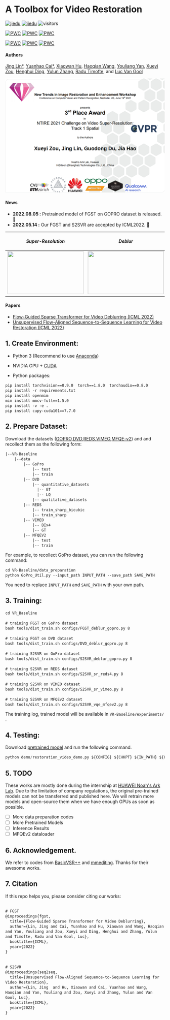 # A Toolbox for Video Restoration
[![jiedu](https://img.shields.io/badge/中文解读-S2SVR-179bd3)](https://mp.weixin.qq.com/s/0Hqp2A8pjo1_Gn23LEpPXg)
[![jiedu](https://img.shields.io/badge/中文解读-FGST-179bd3)](https://zhuanlan.zhihu.com/p/563455469)
![visitors](https://visitor-badge.glitch.me/badge?page_id=linjing7/VR-Baseline)

[![PWC](https://img.shields.io/endpoint.svg?url=https://paperswithcode.com/badge/flow-guided-sparse-transformer-for-video/deblurring-on-dvd-1)](https://paperswithcode.com/sota/deblurring-on-dvd-1?p=flow-guided-sparse-transformer-for-video)
[![PWC](https://img.shields.io/endpoint.svg?url=https://paperswithcode.com/badge/flow-guided-sparse-transformer-for-video/deblurring-on-dvd)](https://paperswithcode.com/sota/deblurring-on-dvd?p=flow-guided-sparse-transformer-for-video)
[![PWC](https://img.shields.io/endpoint.svg?url=https://paperswithcode.com/badge/flow-guided-sparse-transformer-for-video/deblurring-on-gopro)](https://paperswithcode.com/sota/deblurring-on-gopro?p=flow-guided-sparse-transformer-for-video)
	
[![PWC](https://img.shields.io/endpoint.svg?url=https://paperswithcode.com/badge/unsupervised-flow-aligned-sequence-to/video-super-resolution-on-vimeo90k)](https://paperswithcode.com/sota/video-super-resolution-on-vimeo90k?p=unsupervised-flow-aligned-sequence-to)
[![PWC](https://img.shields.io/endpoint.svg?url=https://paperswithcode.com/badge/unsupervised-flow-aligned-sequence-to/deblurring-on-gopro)](https://paperswithcode.com/sota/deblurring-on-gopro?p=unsupervised-flow-aligned-sequence-to)
[![PWC](https://img.shields.io/endpoint.svg?url=https://paperswithcode.com/badge/unsupervised-flow-aligned-sequence-to/video-enhancement-on-mfqe-v2)](https://paperswithcode.com/sota/video-enhancement-on-mfqe-v2?p=unsupervised-flow-aligned-sequence-to)


#### Authors

 [Jing Lin*](https://scholar.google.com/citations?hl=zh-CN&user=SvaU2GMAAAAJ), [Yuanhao Cai*](https://caiyuanhao1998.github.io), [Xiaowan Hu](https://scholar.google.com/citations?user=a_WRvyIAAAAJ&hl=zh-CN), [Haoqian Wang](https://scholar.google.com.hk/citations?user=eldgnIYAAAAJ&hl=zh-CN), [Youliang Yan](https://scholar.google.com/citations?user=JPUwfAMAAAAJ&hl=th), [Xueyi Zou](https://xueyizou.github.io/), [Henghui Ding](https://henghuiding.github.io/), [Yulun Zhang](yulunzhang.com), [Radu Timofte](https://people.ee.ethz.ch/~timofter/), and [Luc Van Gool](https://ee.ethz.ch/the-department/faculty/professors/person-detail.OTAyMzM=.TGlzdC80MTEsMTA1ODA0MjU5.html)

![ntire](/figure/ntire.png)

#### News
- **2022.08.05 :** Pretrained model of FGST on GOPRO dataset is released. :rocket: 
- **2022.05.14 :** Our FGST and S2SVR are accepted by ICML2022. :rocket: 

|            *Super-Resolution*             |             *Deblur*             |            *Compressed Video Enhancement*             |
| :------------------------------: | :-------------------------------: |  :-------------------------------: |
| <img src="./figure/lr2sr.gif"  height=135 width=240> | <img src="./figure/blur2sharp.gif" height=135 width=240> | <img src="./figure/compressed2enhanced.gif" height=135 width=240> |

#### Papers
- [Flow-Guided Sparse Transformer for Video Deblurring (ICML 2022)](https://arxiv.org/abs/2201.01893)
- [Unsupervised Flow-Aligned Sequence-to-Sequence Learning for Video Restoration (ICML 2022)](https://arxiv.org/abs/2205.10195)

## 1. Create Environment:

- Python 3 (Recommend to use [Anaconda](https://www.anaconda.com/download/#linux))

- NVIDIA GPU + [CUDA](https://developer.nvidia.com/cuda-downloads)

- Python packages:

```shell
pip install torchvision==0.9.0  torch==1.8.0  torchaudio==0.8.0
pip install -r requirements.txt
pip install openmim
mim install mmcv-full==1.5.0
pip install -v -e .
pip install cupy-cuda101==7.7.0
```

## 2. Prepare Dataset:

Download the datasets ([GOPRO](https://seungjunnah.github.io/Datasets/gopro),[DVD](https://www.cs.ubc.ca/labs/imager/tr/2017/DeepVideoDeblurring/#dataset),[REDS](https://seungjunnah.github.io/Datasets/reds.html),[VIMEO](http://toflow.csail.mit.edu/),[MFQE-v2](https://github.com/ryanxingql/mfqev2.0/wiki/MFQEv2-Dataset)) and and recollect them as the following form:

```shell
|--VR-Baseline
    |--data
    	|-- GoPro
    	    |-- test
    	    |-- train
    	|-- DVD
    	    |-- quantitative_datasets
    	      |-- GT
    	      |-- LQ
    	    |-- qualitative_datasets
    	|-- REDS
    	    |-- train_sharp_bicubic
    	    |-- train_sharp
    	|-- VIMEO
    	    |-- BIx4
    	    |-- GT
    	|-- MFQEV2
    	    |-- test
    	    |-- train
```

For example, to recollect GoPro dataset, you can run the following command:
```shell
cd VR-Baseline/data_preparation
python GoPro_Util.py --input_path INPUT_PATH --save_path SAVE_PATH
```
You need to replace `INPUT_PATH` and `SAVE_PATH` with your own path.

## 3. Training:

```shell
cd VR_Baseline

# training FGST on GoPro dataset
bash tools/dist_train.sh configs/FGST_deblur_gopro.py 8

# training FGST on DVD dataset
bash tools/dist_train.sh configs/DVD_deblur_gopro.py 8

# training S2SVR on GoPro dataset
bash tools/dist_train.sh configs/S2SVR_deblur_gopro.py 8

# training S2SVR on REDS dataset
bash tools/dist_train.sh configs/S2SVR_sr_reds4.py 8

# training S2SVR on VIMEO dataset
bash tools/dist_train.sh configs/S2SVR_sr_vimeo.py 8

# training S2SVR on MFQEv2 dataset
bash tools/dist_train.sh configs/S2SVR_vqe_mfqev2.py 8
```

The training log, trained model will be available in `VR-Baseline/experiments/` . 


## 4. Testing:

Download [pretrained model](https://drive.google.com/drive/folders/1cmT0ti0-XwuCMcAhVEQWcD6rqCEwLo2T?usp=sharing) and run the following command.

```python
python demo/restoration_video_demo.py ${CONFIG} ${CHKPT} ${IN_PATH} ${OUT_PATH}
```

## 5.  TODO 

These works are mostly done during the internship at [HUAWEI Noah's Ark Lab](http://dev3.noahlab.com.hk/). Due to the limitation of company regulations, the original pre-trained models can not be transferred and published here. We will retrain more models and open-source them when we have enough GPUs as soon as possible. 

- [ ] More data preparation codes
- [ ] More Pretrained Models
- [ ] Inference Results
- [ ] MFQEv2 dataloader

## 6.  Acknowledgement.

We refer to codes from [BasicVSR++](https://github.com/ckkelvinchan/BasicVSR_PlusPlus) and [mmediting](https://github.com/open-mmlab/mmediting). Thanks for their awesome works.

## 7. Citation

If this repo helps you, please consider citing our works:

```shell

# FGST
@inproceedings{fgst,
  title={Flow-Guided Sparse Transformer for Video Deblurring},
  author={Lin, Jing and Cai, Yuanhao and Hu, Xiaowan and Wang, Haoqian and Yan, Youliang and Zou, Xueyi and Ding, Henghui and Zhang, Yulun and Timofte, Radu and Van Gool, Luc},
  booktitle={ICML},
  year={2022}
}


# S2SVR
@inproceedings{seq2seq,
  title={Unsupervised Flow-Aligned Sequence-to-Sequence Learning for Video Restoration},
  author={Lin, Jing  and Hu, Xiaowan and Cai, Yuanhao and Wang, Haoqian and Yan, Youliang and Zou, Xueyi and Zhang, Yulun and Van Gool, Luc},
  booktitle={ICML},
  year={2022}
}
```
